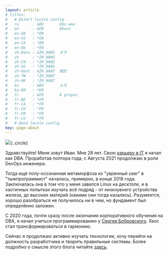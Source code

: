 ```yaml
---
layout: article
# titles:
#   # @start locale config
#   ru      : &RU       Обо мне
#   en      : &EN       About
#   en-GB   : *EN
#   en-US   : *EN
#   en-CA   : *EN
#   en-AU   : *EN
#   zh-Hans : &ZH_HANS  关于
#   zh      : *ZH_HANS
#   zh-CN   : *ZH_HANS
#   zh-SG   : *ZH_HANS
#   zh-Hant : &ZH_HANT  關於
#   zh-TW   : *ZH_HANT
#   zh-HK   : *ZH_HANT
#   ko      : &KO       소개
#   ko-KR   : *KO
#   fr      : &FR       À propos
#   fr-BE   : *FR
#   fr-CA   : *FR
#   fr-CH   : *FR
#   fr-FR   : *FR
#   fr-LU   : *FR
#   # @end locale config
key: page-about
---
```



<img class="image image--lg" src="https://user-images.githubusercontent.com/78234165/148702979-130e9d75-b040-4013-85f2-2d6e2ad3ea18.jpeg"/>{:.circle}

Здравствуйте! Меня зовут Иван. Мне 28 лет. Свою [карьеру в IT](https://www.linkedin.com/in/ivan-zakutnii-a43851203/) я начал как DBA. Проработав полтора года, с Августа 2021 продолжаю в роли DevOps инженера.

Тогда ещё полу-осознанная метаморфоза из "увренный user" в "тыжпрограммист" началась, примерно, в конце 2018 года. Заключалась она в том что у меня завелся Linux на десктопе, и в хаотичных попытках изучать всё подряд - от низкоувнего устройства железа, до высоких материй (какими они тогда казались). Разумеется, хорошо разобраться не получилось ни в чем, но фундамент был определённо заложен.

С 2020 года, почти сразу после окончания корпоративного обучения на DBA, я начал учиться программированию у [Сергея Бобровского](https://vk.com/lambda_brain). Хаос стал трансформироваться в гармонию. 

Сейчас я продолжаю активно изучать технологии, хочу перейти на должность разработчика и творить правильные системы. Более подробно о смысле этого блога читайте [здесь](2022/01/10/about_blog.html).



